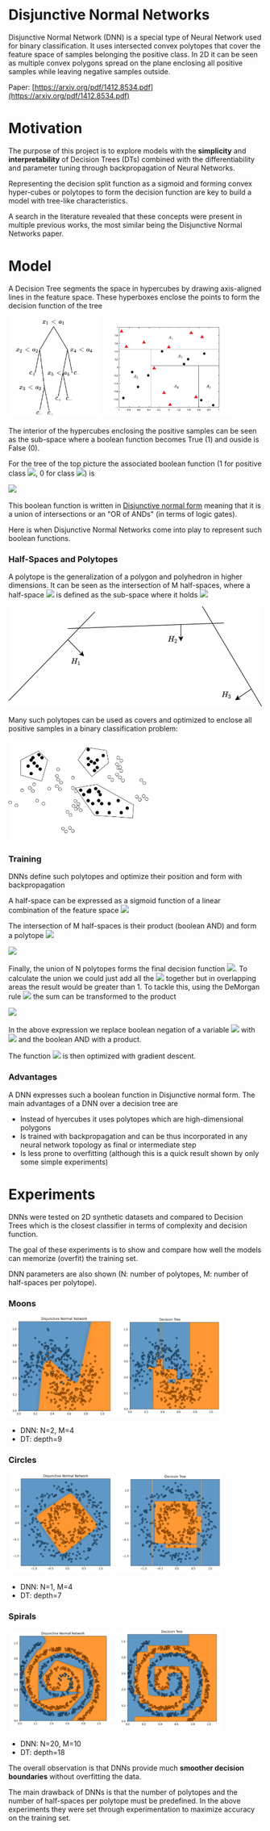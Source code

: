 # Disjunctive Normal Networks
Disjunctive Normal Network (DNN) is a special type of Neural Network used for binary classification. It uses intersected convex polytopes that cover the feature space of samples belonging the positive class. In 2D it can be seen as multiple convex polygons spread on the plane enclosing all positive samples while leaving negative samples outside. 

Paper: [https://arxiv.org/pdf/1412.8534.pdf](https://arxiv.org/pdf/1412.8534.pdf)

# Motivation
The purpose of this project is to explore models with the **simplicity** and **interpretability** of Decision Trees (DTs) combined with the differentiability and parameter tuning through backpropagation of Neural Networks.

Representing the decision split function as a sigmoid and forming convex hyper-cubes or polytopes to form the decision function are key to build a model with tree-like characteristics.

A search in the literature revealed that these concepts were present in multiple previous works, the most similar being the Disjunctive Normal Networks paper.

# Model
A Decision Tree segments the space in hypercubes by drawing axis-aligned lines in the feature space. These hyperboxes enclose the points to form the decision function of the tree

<img src="./assets/decision-tree.png" height=200/>
<img src="./assets/decision-tree-boxes.jpg" height=200/>

The interior of the hypercubes enclosing the positive samples can be seen as the sub-space where a boolean function becomes True (1) and ouside is False (0).


For the tree of the top picture the associated boolean function (1 for positive class <img src="https://render.githubusercontent.com/render/math?math=c_%2B">, 0 for class <img src="https://render.githubusercontent.com/render/math?math=c_-">) is

<img src="https://render.githubusercontent.com/render/math?math=Y = ((x_1 < a_1) \cap (x_2 < a_2)) \cup ((x_1 < a_1) \cap (x_2 < a_2)^\prime \cap (x_3 < a_4)^\prime) \cup ((x_1 < a_1)^\prime \cap (x_4 < a_4)^\prime \cap (x_5 < a_5))">

This boolean function is written in [Disjunctive normal form](https://en.wikipedia.org/wiki/Disjunctive_normal_form) meaning that it is a union of intersections or an "OR of ANDs" (in terms of logic gates).

Here is when Disjunctive Normal Networks come into play to represent such boolean functions.

### Half-Spaces and Polytopes
A polytope is the generalization of a polygon and polyhedron in higher dimensions. It can be seen as the intersection of M half-spaces, where a half-space <img src="https://render.githubusercontent.com/render/math?math=H_i"> is defined as the sub-space where it holds <img src="https://render.githubusercontent.com/render/math?math=h_i(x) > 0">

<img src="./assets/polytope.png" height=200/>

Many such polytopes can be used as covers and optimized to enclose all positive samples in a binary classification problem:

<img src="./assets/polytopes.png" height=200/>

### Training
DNNs define such polytopes and optimize their position and form with backpropagation

A half-space can be expressed as a sigmoid function of a linear combination of the feature space
<img src="https://render.githubusercontent.com/render/math?math=h(x) = \sigma(w^Tx %2B a)">

The intersection of M half-spaces is their product (boolean AND) and form a polytope <img src="https://render.githubusercontent.com/render/math?math=P_i">

<img src="https://render.githubusercontent.com/render/math?math=P_i = \displaystyle \product_{j=1}^{M} h_{ij}(x)">

Finally, the union of N polytopes forms the final decision function <img src="https://render.githubusercontent.com/render/math?math=f(x)">. To calculate the union we could just add all the <img src="https://render.githubusercontent.com/render/math?math=P_i(x)"> together but in overlapping areas the result would be greater than 1. To tackle this, using the DeMorgan rule <img src="https://render.githubusercontent.com/render/math?math=A \cup B = (A^\prime \cap B^\prime)^\prime"> the sum can be transformed to the product

<img src="https://render.githubusercontent.com/render/math?math=f(x) = 1 - \displaystyle \product_{i=1}^{n}(\product_{j=1}^{M} 1 - h_{ij}(x))">

In the above expression we replace boolean negation of a variable <img src="https://render.githubusercontent.com/render/math?math=A"> with <img src="https://render.githubusercontent.com/render/math?math=1-A"> and the boolean AND with a product. 

The function <img src="https://render.githubusercontent.com/render/math?math=f(x)"> is then optimized with gradient descent.

### Advantages
A DNN expresses such a boolean function in Disjunctive normal form. The main advantages of a DNN over a decision tree are
- Instead of hyercubes it uses polytopes which are high-dimensional polygons
- Is trained with backpropagation and can be thus incorporated in any neural network topology as final or intermediate step
- Is less prone to overfitting (although this is a quick result shown by only some simple experiments)

# Experiments
DNNs were tested on 2D synthetic datasets and compared to Decision Trees which is the closest classifier in terms of complexity and decision function.

The goal of these experiments is to show and compare how well the models can memorize (overfit) the training set.

DNN parameters are also shown (N: number of polytopes, M: number of half-spaces per polytope).

### Moons
<img src="./assets/moons_dnn.png" height=200/>
<img src="./assets/moons_dt.png" height=200/>

- DNN: N=2, M=4
- DT: depth=9

### Circles
<img src="./assets/circles_dnn.png" height=200/>
<img src="./assets/circles_dt.png" height=200/>

- DNN: N=1, M=4
- DT: depth=7

### Spirals
<img src="./assets/spirals_dnn.png" height=200/>
<img src="./assets/spirals_dt.png" height=200/>

- DNN: N=20, M=10
- DT: depth=18

The overall observation is that DNNs provide much **smoother decision boundaries** without overfitting the data.

The main drawback of DNNs is that the number of polytopes and the number of half-spaces per polytope must be predefined. In the above experiments they were set through experimentation to maximize accuracy on the training set.

